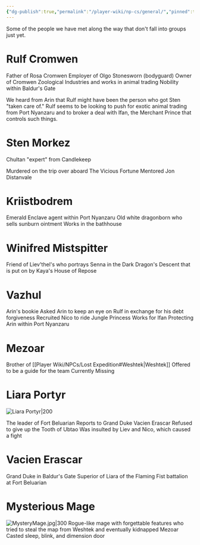 ```yaml
---
{"dg-publish":true,"permalink":"/player-wiki/np-cs/general/","pinned":true,"dgShowToc":true}
---
```


Some of the people we have met along the way that don't fall into groups just yet.

# Rulf Cromwen

Father of Rosa Cromwen
Employer of Olgo Stonesworn (bodyguard)
Owner of Cromwen Zoological Industries and works in animal trading
Nobility within Baldur's Gate

We heard from Arin that Rulf might have been the person who got Sten "taken care of." Rulf seems to be looking to push for exotic animal trading from Port Nyanzaru and to broker a deal with Ifan, the Merchant Prince that controls such things.

# Sten Morkez

Chultan "expert" from Candlekeep

Murdered on the trip over aboard The Vicious Fortune
Mentored Jon Distanvale

# Kriistbodrem

Emerald Enclave agent within Port Nyanzaru
Old white dragonborn who sells sunburn ointment
Works in the bathhouse

# Winifred Mistspitter

Friend of Liev'thel's who portrays Senna in the Dark Dragon's Descent that is put on by Kaya's House of Repose

# Vazhul

Arin's bookie
Asked Arin to keep an eye on Rulf in exchange for his debt forgiveness
Recruited Nico to ride Jungle Princess
Works for Ifan
Protecting Arin within Port Nyanzaru

# Mezoar

Brother of [[Player Wiki/NPCs/Lost Expedition#Weshtek\|Weshtek]]
Offered to be a guide for the team
Currently Missing

# Liara Portyr

![Liara Portyr|200](https://www.dndbeyond.com/avatars/thumbnails/37945/371/1000/1000/638349913959876112.png)

The leader of Fort Beluarian
Reports to Grand Duke Vacien Erascar
Refused to give up the Tooth of Ubtao
Was insulted by Liev and Nico, which caused a fight

# Vacien Erascar

Grand Duke in Baldur's Gate
Superior of Liara of the Flaming Fist battalion at Fort Beluarian

# Mysterious Mage

![MysteryMage.jpg|300](/img/user/Portraits/MysteryMage.jpg)
Rogue-like mage with forgettable features who tried to steal the map from Weshtek and eventually kidnapped Mezoar
Casted sleep, blink, and dimension door